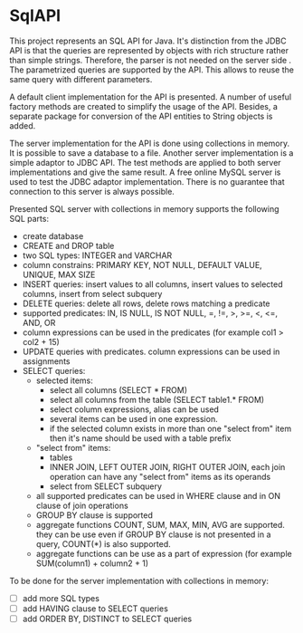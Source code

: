 # SqlAPI

This project represents an SQL API for Java. It's distinction from the JDBC API is that the queries are represented
 by objects with rich structure rather than simple strings. Therefore, the parser is not needed on the server side
 . The parametrized queries are supported by the API. This allows to reuse the same query with different parameters.
 
A default client implementation for the API is presented. A number of useful factory methods are created to simplify
 the usage of the API. Besides, a separate package for conversion of the API entities to String objects is added.

The server implementation for the API is done using collections in memory. It is possible to save a database to a
 file. Another server implementation is a simple adaptor to JDBC API. The test methods are applied to both server
  implementations and give the same result. A free online MySQL server is used to test the JDBC adaptor implementation.
   There is no guarantee that connection to this server is always possible.
  
 Presented SQL server with collections in memory supports the following SQL parts:
 
 - create database
 - CREATE and DROP table
 - two SQL types: INTEGER and VARCHAR
 - column constrains: PRIMARY KEY, NOT NULL, DEFAULT VALUE, UNIQUE, MAX SIZE
 - INSERT queries: insert values to all columns, insert values to selected columns, insert from select subquery
 - DELETE queries: delete all rows, delete rows matching a predicate
 - supported predicates: IN, IS NULL, IS NOT NULL, =, !=, >, >=, <, <=, AND, OR
 - column expressions can be used in the predicates (for example col1 > col2 + 15)
 - UPDATE queries with predicates. column expressions can be used in assignments
 - SELECT queries:
    - selected items:
        - select all columns (SELECT * FROM)
        - select all columns from the table (SELECT table1.* FROM)
        - select column expressions, alias can be used
        - several items can be used in one expression.
        - if the selected column exists in more than one "select from" item then it's name should be used with a table
         prefix
    - "select from" items:
        - tables
        - INNER JOIN, LEFT OUTER JOIN, RIGHT OUTER JOIN, each join operation can have any "select from" items as its
         operands
        - select from SELECT subquery
    - all supported predicates can be used in WHERE clause and in ON clause of join operations  
    - GROUP BY clause is supported
    - aggregate functions COUNT, SUM, MAX, MIN, AVG are supported. they can be use even if GROUP BY clause is not
     presented in a query, COUNT(*) is also supported.
    - aggregate functions can be use as a part of expression (for example SUM(column1) + column2 + 1) 
            
  
 To be done for the server implementation with collections in memory:
 - [ ] add more SQL types
 - [ ] add HAVING clause to SELECT queries
 - [ ] add ORDER BY, DISTINCT to SELECT queries
